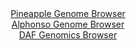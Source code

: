 <div id="Pineapple_Genome_Browser" align="center">
  <a href="https://igv.org/app/?sessionURL=blob:zZJbb9owGIb_iyWqTQqJnRAgkaqJQ6HlsKxljB5URSZxgodjp7YJpYj_Phdt2s0qlYtNk3xhf_Lh_R4_e1ARqajgIASujXwbIWABtRLbGS5KRj7jgigQZpgpYgFJMiIJTwgI9yDDSuP5zcScXGldqtBxqC7rBea5sJVn4wK_CI63yk5E4fQEY3gpJNZCKqcrcSUcmlf1LVnisrTN257tOynW2MGsXAmuhFMSnsdbc1_8qxTnhIuCxMWGaXoMEJs8JmNqZ_hTZzHrJAlRakx2V.l5Z3zV.eZdzO.Hzd79PLpczJuLsxnNOdYbSc57XwfbWzmRd2g48RcoKrJdN6qebqd6XvP6ZxfPJZVEnaMWanu.6zXbBgzlKXn.n3o2g57Yd3_Wb6yzvDdZ3PFB8n0Mq2Ry01fRmME3.j5YgIlkYzwAyUq2QgQtDzYt323WX6eobUEYGDpSUBA.PFpAS5yszfaHPdC70tgCFHnaHMWxgJApkSCsBxC2UBC4fqPVgEGADtYebCT7e2gH85ugBd2O6zbjjDJtVE5jxUtlY87tKsns_OVElsM8uq5GcJqSEa7osOZ2byeQlqLBzLT9Fk8LmOePX2iafU.qf2Lee4LYenmqbl1lUFwO1zV3YMYolZf.2s2jDbl6uZ5m0ZfpHyG96nQaoEzIAmuz31TM8qd3FZYUc20KFVV0SRnVu4VhKbYgRK5n9AWJYML4CGS._AAtaCEffvytqXd4PPwA">Pineapple Genome Browser</a>
</div>
<div id="Alphonso_Genome_Browser" align="center">
  <a href="https://igv.org/app/?sessionURL=blob:zZNdb5swGIX_i6VWm0QAQ4CCVE1Jk7Zp1q9QGq1VhQwY8Ao2sQ2kjfLf50abdrNKzcWmSb6wX9l.zzl.vAEd5oIwCgJg6dDRIQQaECXrQ1Q3Fb5CNRYgyFElsAY4zjHHNMUg2IAcCYmixVd1spSyEYFhENkMakQLpgtbRzV6ZRT1Qk9ZbZywqkIJ40gyLowxRx0zSNENepygptFVb1t3jAxJZKCqKRkVzGgwLeJe3Rf_KsUFpqzGcd1WkuwExEqP0pjpOfoyWoajNMVCzPHLLDsezWeje3saPZy5Jw_R9fkycpeHISkoki3Hx.38vLy8mCXT0L15Ho4PrNNF03vRBLLZgTVOD.zJ4XTdEI7FMfTgke1YtvsWDqEZXv9PvtUge3qXy6Q8h14dhb2vzKrhz25853Uarro1H_7RuwW2GqhY2ioeQFpyL4CmZpuu5lju4G0KjzTT9FVCnBEQPD5pQHKUPqvtjxsgXxpFDRB41e4A0gDjGeYgGPim6UHft5yhNzR9H261DWh59ffiPY0WvmdaI8ty45xUUiGdxYI2QkeU6l2a68XrvixVJ7d3q_H3yWVlF8MwO0Xj1T3r7.e3t.9kqQHVeveEyuhHFP0T8j4iRJfJvriVyd238Iz06yvcrkJYqr.Wikly_cDJkL0b0H7h5IzXSKr9qqKWP3nrECeISlXoiCAJqYh8WaocWQ8CaNkKW5CyiikOAS.ST6ZmatAxP__G094.bX8A">Alphonso Genome Browser</a>
</div>


<div id="DAF_Genomics_Browser" align="center">
  <a href="https://igv.org/app/?sessionURL=blob:tZFra9swFIb_y4H2k2.S7Tg2hOFtSZdlTdcGLyOlBNWWY7WW5Ury0iTkv0.4LYONMgYdSELiXN5X5znADyoVEw0kgB0UOgiBBaoS2wXhbU3nhFMFSUlqRS2QtKSSNjmF5AAlUZpkV19MZaV1qxLXLUhpb2gjOMuVo3yHtLYSna6oSbWxQzjZi4ZslZMLbpI1cUndVqJRwiV5TpWyPbelzWa9JeZ4ia37lnTNu1qzXnVtTBhjhVMS45Y1BX38i5H_oGwWe5cuF2lfP6O7aTFKZ9P0mz_OVmeDD6vs4tMyGyxPF2zTEN1JOpJZ9x2f4Pf.5Ot2Wl9M7rAQ80JfBrsxuzzxP56OH1smqRqhCA39EGM_hKMFtcg7AwHySqIEBVaEhxYOAvv56ocDMwUpGCTXNxZoSfJ7k359AL1rDSpQ9KHrqVkgZEElJHbseRGKYxwGUeDFMTpaB.hk_cYsJ9lVHHk4xXjg3BJu9EtW9wM0Qn8G3wrkb53N_ldQ6f7sIeKzu_Pq86oObstzFMxXBtxwP5X3r4Cy4NWPlUJyok3o6fmMhdRGj9NG_.LiH2.OPwE-">DAF Genomics Browser</a>
</div>
